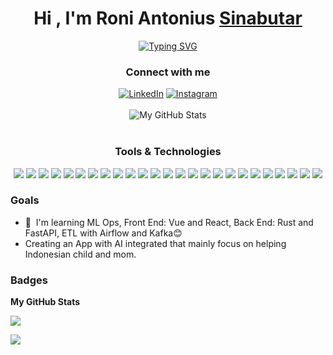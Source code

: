 <h1 align="center">Hi , I'm Roni Antonius <a href="https://www.linkedin.com/in/prakosodwika" target="_blank">Sinabutar</a></h1>
<p align="center">
  <a href="https://git.io/typing-svg"><img src="https://readme-typing-svg.herokuapp.com?font=Fira+Code&pause=1000&color=C9D1D9&center=true&width=435&lines=I'm+a+Software+Developer.;Welcome+to+my+GitHub+page." alt="Typing SVG" /></a>
</p>

<h3 align="center"> Connect with me </h3>
<div align="center">
   <a href="https://www.linkedin.com/in/aantoniusron" target="_blank"><img src="https://img.shields.io/badge/LinkedIn-171A20?style=for-the-badge&logo=linkedin&logoColor=0077B5" alt="LinkedIn"></a>
  <a href="https://www.instagram.com/aantoniusron" target="_blank"><img src="https://img.shields.io/badge/Instagram-171A20?style=for-the-badge&logo=instagram&logoColor=E4405F" alt="Instagram"></a>
</div>

<br>
<div align="center">
  <img alt="My GitHub Stats" src="https://github-profile-summary-cards.vercel.app/api/cards/profile-details?username=roniantoniius&theme=nord_dark">
</div>
<br>

<h3 align="center"> Tools & Technologies </h3>
<p align="center"> 
  <img src="https://img.shields.io/badge/JAVA-171A20?style=for-the-badge&logoColor=005C84">
  <img src="https://img.shields.io/badge/JavaScript-171A20?style=for-the-badge&logo=javascript&logoColor=F7DF1E">
  <img src="https://img.shields.io/badge/Python-171A20?style=for-the-badge&logo=python&logoColor=3776AB">
  <img src="https://img.shields.io/badge/C++-171A20?style=for-the-badge&logo=cplusplus&logoColor=00599C">
  <img src="https://img.shields.io/badge/Keras-171A20?style=for-the-badge&logo=keras&logoColor=D00000">
  <img src="https://img.shields.io/badge/FastAPI-171A20?style=for-the-badge&logo=fastapi&logoColor=00B140">
  <img src="https://img.shields.io/badge/React-171A20?style=for-the-badge&logo=react&logoColor=61DAFB">
  <img src="https://img.shields.io/badge/Vue.js-171A20?style=for-the-badge&logo=vue.js&logoColor=4FC08D">
  <img src="https://img.shields.io/badge/Flask-171A20?style=for-the-badge&logo=flask&logoColor=000000">
  <img src="https://img.shields.io/badge/Django-171A20?style=for-the-badge&logo=django&logoColor=092E20">
  <img src="https://img.shields.io/badge/TypeScript-171A20?style=for-the-badge&logo=typescript&logoColor=007ACC">
  <img src="https://img.shields.io/badge/Tableau-171A20?style=for-the-badge&logo=tableau&logoColor=E97627">
  <img src="https://img.shields.io/badge/Looker-171A20?style=for-the-badge&logo=looker&logoColor=F24E1E">
  <img src="https://img.shields.io/badge/Apache%20Airflow-171A20?style=for-the-badge&logo=apacheairflow&logoColor=017C74">
  <img src="https://img.shields.io/badge/Apache%20Spark-171A20?style=for-the-badge&logo=apachespark&logoColor=E25A1C">
  <img src="https://img.shields.io/badge/PostgreSQL-171A20?style=for-the-badge&logo=postgresql&logoColor=4169E1">
  <img src="https://img.shields.io/badge/MongoDB-171A20?style=for-the-badge&logo=mongodb&logoColor=47A248">
  <img src="https://img.shields.io/badge/MySQL-171A20?style=for-the-badge&logo=mysql&logoColor=00758F">
  <img src="https://img.shields.io/badge/Docker-171A20?style=for-the-badge&logo=docker&logoColor=2496ED">
  <img src="https://img.shields.io/badge/Selenium-171A20?style=for-the-badge&logo=selenium&logoColor=43B02A">
  <img src="https://img.shields.io/badge/Git-171A20?style=for-the-badge&logo=git&logoColor=F05032">
  <img src="https://img.shields.io/badge/GitHub-171A20?style=for-the-badge&logo=github&logoColor=FFFFFF">
  <img src="https://img.shields.io/badge/Node.js-171A20?style=for-the-badge&logo=node.js&logoColor=8CC84B">
  <img src="https://img.shields.io/badge/Firebase-171A20?style=for-the-badge&logo=firebase&logoColor=FFCA28">
  <img src="https://img.shields.io/badge/Kubernetes -171A20?style=for-the-badge&logo=kubernetes&logoColor=326CE5"> 
</p>

### Goals
* 🧠  I'm learning ML Ops, Front End: Vue and React, Back End: Rust and FastAPI, ETL with Airflow and Kafka😊
* Creating an App with AI integrated that mainly focus on helping Indonesian child and mom.

### Badges

<b>My GitHub Stats</b>

<a href="http://www.github.com/roniantoniius"><img src="https://github-readme-streak-stats.herokuapp.com/?user=roniantoniius&stroke=ffffff&background=1c1917&ring=f97316&fire=f97316&currStreakNum=ffffff&currStreakLabel=f97316&sideNums=ffffff&sideLabels=ffffff&dates=ffffff&hide_border=true" /></a>

![](https://komarev.com/ghpvc/?username=aantoniusron&color=green)
